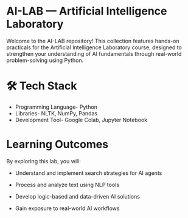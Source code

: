 # AI-LAB — Artificial Intelligence Laboratory  

Welcome to the AI-LAB repository! This collection features hands-on practicals for the Artificial Intelligence Laboratory course, designed to strengthen your understanding of AI fundamentals through real-world problem-solving using Python.  

# 🛠️ Tech Stack

* Programming Language-	Python
* Libraries-	NLTK, NumPy, Pandas
* Development Tool-	Google Colab, Jupyter Notebook

# Learning Outcomes
By exploring this lab, you will:

* Understand and implement search strategies for AI agents

* Process and analyze text using NLP tools

* Develop logic-based and data-driven AI solutions

* Gain exposure to real-world AI workflows
